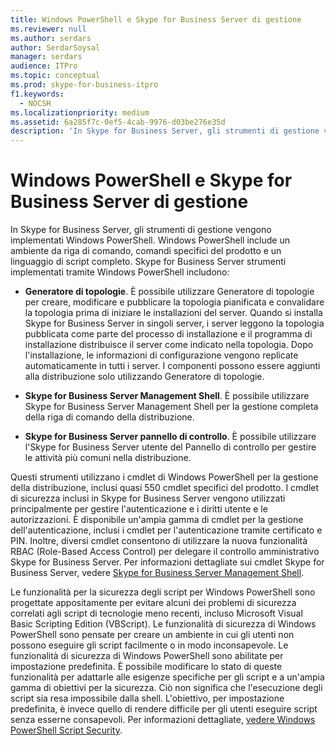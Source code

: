 ```yaml
---
title: Windows PowerShell e Skype for Business Server di gestione
ms.reviewer: null
ms.author: serdars
author: SerdarSoysal
manager: serdars
audience: ITPro
ms.topic: conceptual
ms.prod: skype-for-business-itpro
f1.keywords:
  - NOCSH
ms.localizationpriority: medium
ms.assetid: 6a285f7c-0ef5-4cab-9976-d03be276e35d
description: 'In Skype for Business Server, gli strumenti di gestione vengono implementati Windows PowerShell. Windows PowerShell include un ambiente da riga di comando, comandi specifici del prodotto e un linguaggio di script completo. Skype for Business Server strumenti implementati tramite Windows PowerShell includono:'
---
```


# <a name="windows-powershell-and-skype-for-business-server-management-tools"></a>Windows PowerShell e Skype for Business Server di gestione
 
In Skype for Business Server, gli strumenti di gestione vengono implementati Windows PowerShell. Windows PowerShell include un ambiente da riga di comando, comandi specifici del prodotto e un linguaggio di script completo. Skype for Business Server strumenti implementati tramite Windows PowerShell includono: 
  
- **Generatore di topologie**. È possibile utilizzare Generatore di topologie per creare, modificare e pubblicare la topologia pianificata e convalidare la topologia prima di iniziare le installazioni del server. Quando si installa Skype for Business Server in singoli server, i server leggono la topologia pubblicata come parte del processo di installazione e il programma di installazione distribuisce il server come indicato nella topologia. Dopo l'installazione, le informazioni di configurazione vengono replicate automaticamente in tutti i server. I componenti possono essere aggiunti alla distribuzione solo utilizzando Generatore di topologie.
    
- **Skype for Business Server Management Shell**. È possibile utilizzare Skype for Business Server Management Shell per la gestione completa della riga di comando della distribuzione.
    
- **Skype for Business Server pannello di controllo**. È possibile utilizzare l'Skype for Business Server utente del Pannello di controllo per gestire le attività più comuni nella distribuzione.
    
Questi strumenti utilizzano i cmdlet di Windows PowerShell per la gestione della distribuzione, inclusi quasi 550 cmdlet specifici del prodotto. I cmdlet di sicurezza inclusi in Skype for Business Server vengono utilizzati principalmente per gestire l'autenticazione e i diritti utente e le autorizzazioni. È disponibile un'ampia gamma di cmdlet per la gestione dell'autenticazione, inclusi i cmdlet per l'autenticazione tramite certificato e PIN. Inoltre, diversi cmdlet consentono di utilizzare la nuova funzionalità RBAC (Role-Based Access Control) per delegare il controllo amministrativo Skype for Business Server. Per informazioni dettagliate sui cmdlet Skype for Business Server, vedere [Skype for Business Server Management Shell](../../manage/management-shell.md).
  
Le funzionalità per la sicurezza degli script per Windows PowerShell sono progettate appositamente per evitare alcuni dei problemi di sicurezza correlati agli script di tecnologie meno recenti, incluso Microsoft Visual Basic Scripting Edition (VBScript). Le funzionalità di sicurezza di Windows PowerShell sono pensate per creare un ambiente in cui gli utenti non possono eseguire gli script facilmente o in modo inconsapevole. Le funzionalità di sicurezza di Windows PowerShell sono abilitate per impostazione predefinita. È possibile modificare lo stato di queste funzionalità per adattarle alle esigenze specifiche per gli script e a un'ampia gamma di obiettivi per la sicurezza. Ciò non significa che l'esecuzione degli script sia resa impossibile dalla shell. L'obiettivo, per impostazione predefinita, è invece quello di rendere difficile per gli utenti eseguire script senza esserne consapevoli. Per informazioni dettagliate, [vedere Windows PowerShell Script Security](/previous-versions/msdn10/gg261722(v=msdn.10)).
